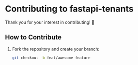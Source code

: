# Contributing to fastapi-tenants

Thank you for your interest in contributing! 🎉

## How to Contribute
1. Fork the repository and create your branch:
   ```bash
   git checkout -b feat/awesome-feature
